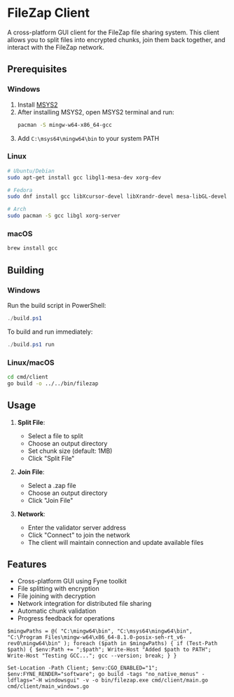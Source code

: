 # FileZap Client

A cross-platform GUI client for the FileZap file sharing system. This client allows you to split files into encrypted chunks, join them back together, and interact with the FileZap network.

## Prerequisites

### Windows
1. Install [MSYS2](https://www.msys2.org/)
2. After installing MSYS2, open MSYS2 terminal and run:
   ```bash
   pacman -S mingw-w64-x86_64-gcc
   ```
3. Add `C:\msys64\mingw64\bin` to your system PATH

### Linux
```bash
# Ubuntu/Debian
sudo apt-get install gcc libgl1-mesa-dev xorg-dev

# Fedora
sudo dnf install gcc libXcursor-devel libXrandr-devel mesa-libGL-devel libXinerama-devel libXi-devel

# Arch
sudo pacman -S gcc libgl xorg-server
```

### macOS
```bash
brew install gcc
```

## Building

### Windows
Run the build script in PowerShell:
```powershell
./build.ps1
```

To build and run immediately:
```powershell
./build.ps1 run
```

### Linux/macOS
```bash
cd cmd/client
go build -o ../../bin/filezap
```

## Usage

1. **Split File**: 
   - Select a file to split
   - Choose an output directory
   - Set chunk size (default: 1MB)
   - Click "Split File"

2. **Join File**:
   - Select a .zap file
   - Choose an output directory
   - Click "Join File"

3. **Network**:
   - Enter the validator server address
   - Click "Connect" to join the network
   - The client will maintain connection and update available files

## Features

- Cross-platform GUI using Fyne toolkit
- File splitting with encryption
- File joining with decryption
- Network integration for distributed file sharing
- Automatic chunk validation
- Progress feedback for operations




`$mingwPaths = @( "C:\mingw64\bin", "C:\msys64\mingw64\bin", "C:\Program Files\mingw-w64\x86_64-8.1.0-posix-seh-rt_v6-rev0\mingw64\bin" ); foreach ($path in $mingwPaths) { if (Test-Path $path) { $env:Path += ";$path"; Write-Host "Added $path to PATH"; Write-Host "Testing GCC..."; gcc --version; break; } }`

`Set-Location -Path Client; $env:CGO_ENABLED="1"; $env:FYNE_RENDER="software"; go build -tags "no_native_menus" -ldflags="-H windowsgui" -v -o bin/filezap.exe cmd/client/main.go cmd/client/main_windows.go`
